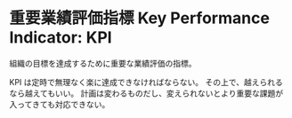 # 重要業績評価指標 Key Performance Indicator: KPI

組織の目標を達成するために重要な業績評価の指標。

KPI は定時で無理なく楽に達成できなければならない。
その上で、越えられるなら越えてもいい。
計画は変わるものだし、変えられないとより重要な課題が入ってきても対応できない。

